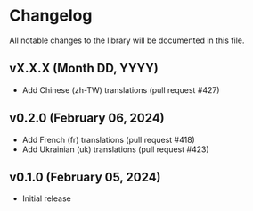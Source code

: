 # Changelog

All notable changes to the library will be documented in this file.

## vX.X.X (Month DD, YYYY)

- Add Chinese (zh-TW) translations (pull request #427)

## v0.2.0 (February 06, 2024)

- Add French (fr) translations (pull request #418)
- Add Ukrainian (uk) translations (pull request #423)

## v0.1.0 (February 05, 2024)

- Initial release
